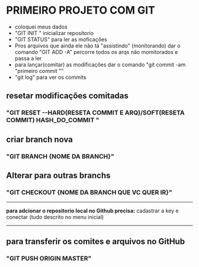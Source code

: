 # PRIMEIRO PROJETO COM GIT

* coloquei meus dados 
* "GIT INIT " inicializar repositorio 
* "GIT STATUS" para ler as moficações 
* Pros arquivos que ainda ele não tá "assistindo" (monitorando)  dar o comando "GIT ADD -A" percorre todos os arqs não momitorados e passa a ler 
* para lançar(comitar) as modificações dar o comando "git commit -am "primeiro commit ""
* "git log" para ver os commits





## resetar modificações comitadas 
### "GIT RESET --HARD(RESETA COMMIT E ARQ)/SOFT(RESETA COMMIT) HASH_DO_COMMIT " 

## criar branch nova 
### "GIT BRANCH {NOME DA BRANCH}"

## Alterar para outras branchs
### "GIT CHECKOUT {NOME DA BRANCH QUE VC QUER IR}"
---
**para adcionar o repositorio local no Github precisa:**
cadastrar a key
e conectar (tudo descrito no menu inicial)

---

## para transferir os comites e arquivos no GitHub
### "GIT PUSH ORIGIN MASTER"